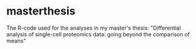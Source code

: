 # masterthesis
The R-code used for the analyses in my master's thesis: "Differential analysis of single-cell proteomics data: going beyond the comparison of means"
